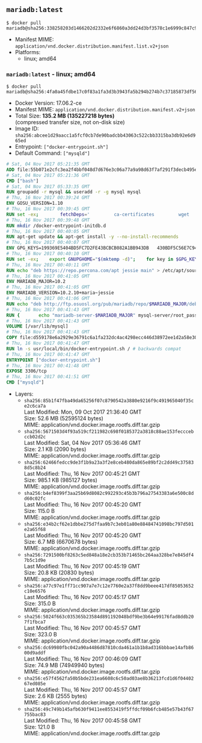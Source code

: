 ## `mariadb:latest`

```console
$ docker pull mariadb@sha256:338258203d1466202d2332e6f6860a3dd24d3bf3578c1e6999c847c975f7e4ca
```

-	Manifest MIME: `application/vnd.docker.distribution.manifest.list.v2+json`
-	Platforms:
	-	linux; amd64

### `mariadb:latest` - linux; amd64

```console
$ docker pull mariadb@sha256:4fa0a45fdbe17c0f83a1fa3d3b3943fa5b294b274b7c37185873df56f99ac999
```

-	Docker Version: 17.06.2-ce
-	Manifest MIME: `application/vnd.docker.distribution.manifest.v2+json`
-	Total Size: **135.2 MB (135227218 bytes)**  
	(compressed transfer size, not on-disk size)
-	Image ID: `sha256:abcee1d29aacc1a5fcf0cb7de90badcbb43063c522cbb3315ba3db92e6d965ed`
-	Entrypoint: `["docker-entrypoint.sh"]`
-	Default Command: `["mysqld"]`

```dockerfile
# Sat, 04 Nov 2017 05:21:35 GMT
ADD file:55b071e2cfc3ea2f4bbf048d7d676e3c06a77a9a98d63f7af291f3decb495ec8 in / 
# Sat, 04 Nov 2017 05:21:36 GMT
CMD ["bash"]
# Sat, 04 Nov 2017 05:33:35 GMT
RUN groupadd -r mysql && useradd -r -g mysql mysql
# Thu, 16 Nov 2017 00:39:24 GMT
ENV GOSU_VERSION=1.10
# Thu, 16 Nov 2017 00:39:45 GMT
RUN set -ex; 		fetchDeps=' 		ca-certificates 		wget 	'; 	apt-get update; 	apt-get install -y --no-install-recommends $fetchDeps; 	rm -rf /var/lib/apt/lists/*; 		dpkgArch="$(dpkg --print-architecture | awk -F- '{ print $NF }')"; 	wget -O /usr/local/bin/gosu "https://github.com/tianon/gosu/releases/download/$GOSU_VERSION/gosu-$dpkgArch"; 	wget -O /usr/local/bin/gosu.asc "https://github.com/tianon/gosu/releases/download/$GOSU_VERSION/gosu-$dpkgArch.asc"; 		export GNUPGHOME="$(mktemp -d)"; 	gpg --keyserver ha.pool.sks-keyservers.net --recv-keys B42F6819007F00F88E364FD4036A9C25BF357DD4; 	gpg --batch --verify /usr/local/bin/gosu.asc /usr/local/bin/gosu; 	rm -r "$GNUPGHOME" /usr/local/bin/gosu.asc; 		chmod +x /usr/local/bin/gosu; 	gosu nobody true; 		apt-get purge -y --auto-remove $fetchDeps
# Thu, 16 Nov 2017 00:39:48 GMT
RUN mkdir /docker-entrypoint-initdb.d
# Thu, 16 Nov 2017 00:40:05 GMT
RUN apt-get update && apt-get install -y --no-install-recommends 		apt-transport-https ca-certificates 		pwgen 	&& rm -rf /var/lib/apt/lists/*
# Thu, 16 Nov 2017 00:40:07 GMT
ENV GPG_KEYS=199369E5404BD5FC7D2FE43BCBCB082A1BB943DB 	430BDF5C56E7C94E848EE60C1C4CBDCDCD2EFD2A 	4D1BB29D63D98E422B2113B19334A25F8507EFA5
# Thu, 16 Nov 2017 00:40:10 GMT
RUN set -ex; 	export GNUPGHOME="$(mktemp -d)"; 	for key in $GPG_KEYS; do 		gpg --keyserver ha.pool.sks-keyservers.net --recv-keys "$key"; 	done; 	gpg --export $GPG_KEYS > /etc/apt/trusted.gpg.d/mariadb.gpg; 	rm -r "$GNUPGHOME"; 	apt-key list
# Thu, 16 Nov 2017 00:40:11 GMT
RUN echo "deb https://repo.percona.com/apt jessie main" > /etc/apt/sources.list.d/percona.list 	&& { 		echo 'Package: *'; 		echo 'Pin: release o=Percona Development Team'; 		echo 'Pin-Priority: 998'; 	} > /etc/apt/preferences.d/percona
# Thu, 16 Nov 2017 00:41:05 GMT
ENV MARIADB_MAJOR=10.2
# Thu, 16 Nov 2017 00:41:05 GMT
ENV MARIADB_VERSION=10.2.10+maria~jessie
# Thu, 16 Nov 2017 00:41:06 GMT
RUN echo "deb http://ftp.osuosl.org/pub/mariadb/repo/$MARIADB_MAJOR/debian jessie main" > /etc/apt/sources.list.d/mariadb.list 	&& { 		echo 'Package: *'; 		echo 'Pin: release o=MariaDB'; 		echo 'Pin-Priority: 999'; 	} > /etc/apt/preferences.d/mariadb
# Thu, 16 Nov 2017 00:41:43 GMT
RUN { 		echo "mariadb-server-$MARIADB_MAJOR" mysql-server/root_password password 'unused'; 		echo "mariadb-server-$MARIADB_MAJOR" mysql-server/root_password_again password 'unused'; 	} | debconf-set-selections 	&& apt-get update 	&& apt-get install -y 		"mariadb-server=$MARIADB_VERSION" 		percona-xtrabackup-24 		socat 	&& rm -rf /var/lib/apt/lists/* 	&& sed -ri 's/^user\s/#&/' /etc/mysql/my.cnf /etc/mysql/conf.d/* 	&& rm -rf /var/lib/mysql && mkdir -p /var/lib/mysql /var/run/mysqld 	&& chown -R mysql:mysql /var/lib/mysql /var/run/mysqld 	&& chmod 777 /var/run/mysqld 	&& find /etc/mysql/ -name '*.cnf' -print0 		| xargs -0 grep -lZE '^(bind-address|log)' 		| xargs -rt -0 sed -Ei 's/^(bind-address|log)/#&/' 	&& echo '[mysqld]\nskip-host-cache\nskip-name-resolve' > /etc/mysql/conf.d/docker.cnf
# Thu, 16 Nov 2017 00:41:43 GMT
VOLUME [/var/lib/mysql]
# Thu, 16 Nov 2017 00:41:43 GMT
COPY file:d559178e6a2929e36791c6a1fa232dc4ac4298ecc446d38972ee1d2a58e30621 in /usr/local/bin/ 
# Thu, 16 Nov 2017 00:41:47 GMT
RUN ln -s usr/local/bin/docker-entrypoint.sh / # backwards compat
# Thu, 16 Nov 2017 00:41:47 GMT
ENTRYPOINT ["docker-entrypoint.sh"]
# Thu, 16 Nov 2017 00:41:48 GMT
EXPOSE 3306/tcp
# Thu, 16 Nov 2017 00:41:51 GMT
CMD ["mysqld"]
```

-	Layers:
	-	`sha256:85b1f47fba49da65256f07c8790542a3880e9216f9c491965040f35ce2c6ca7a`  
		Last Modified: Mon, 09 Oct 2017 21:36:40 GMT  
		Size: 52.6 MB (52595124 bytes)  
		MIME: application/vnd.docker.image.rootfs.diff.tar.gzip
	-	`sha256:5671503d4f93a519cf211982c698f0185372a3818c88ae153fecccebccb02d2c`  
		Last Modified: Sat, 04 Nov 2017 05:36:46 GMT  
		Size: 2.1 KB (2090 bytes)  
		MIME: application/vnd.docker.image.rootfs.diff.tar.gzip
	-	`sha256:62466fedcc9de3f1b9a23a3f2e8ceb480da865e89bf2c2dd49c375838d5c8b24`  
		Last Modified: Thu, 16 Nov 2017 00:45:21 GMT  
		Size: 985.1 KB (985127 bytes)  
		MIME: application/vnd.docker.image.rootfs.diff.tar.gzip
	-	`sha256:b4ef8399f3aa25b69d8082c992293c45b3b796a27543383a6e500c8dd60c02fc`  
		Last Modified: Thu, 16 Nov 2017 00:45:20 GMT  
		Size: 115.0 B  
		MIME: application/vnd.docker.image.rootfs.diff.tar.gzip
	-	`sha256:e34b2cf62e1dbbe275d7faa9b7c3eb01a80e88484741098bc797d501e2a65f68`  
		Last Modified: Thu, 16 Nov 2017 00:45:20 GMT  
		Size: 6.7 MB (6670678 bytes)  
		MIME: application/vnd.docker.image.rootfs.diff.tar.gzip
	-	`sha256:7291500bf8263c5ed848a18e2cb353b71465bc264aa328be7e845df47b5c1d9e`  
		Last Modified: Thu, 16 Nov 2017 00:45:19 GMT  
		Size: 20.8 KB (20830 bytes)  
		MIME: application/vnd.docker.image.rootfs.diff.tar.gzip
	-	`sha256:a77c97e1ff71cc907a7e7c12e7760e2a37f8dd9beee417df85053652c10e6576`  
		Last Modified: Thu, 16 Nov 2017 00:45:17 GMT  
		Size: 315.0 B  
		MIME: application/vnd.docker.image.rootfs.diff.tar.gzip
	-	`sha256:5024f663c035365b23584d891192048bdf9be3b64e99176fad8ddb207f1fbca7`  
		Last Modified: Thu, 16 Nov 2017 00:45:57 GMT  
		Size: 323.0 B  
		MIME: application/vnd.docker.image.rootfs.diff.tar.gzip
	-	`sha256:dc69980fbc042a90a4486d87810cda461a1b1b8ad316bbbae14afb8600d9addf`  
		Last Modified: Thu, 16 Nov 2017 00:46:09 GMT  
		Size: 74.9 MB (74949940 bytes)  
		MIME: application/vnd.docker.image.rootfs.diff.tar.gzip
	-	`sha256:e57f4562fa50b5bde231ea6608c6c50ad03ae8b36213fcd1d6f0440267ed085e`  
		Last Modified: Thu, 16 Nov 2017 00:45:57 GMT  
		Size: 2.6 KB (2555 bytes)  
		MIME: application/vnd.docker.image.rootfs.diff.tar.gzip
	-	`sha256:49c749b145afb630f9411ee8553419f5ffdcf09b6fcb485e57b43f67755bac83`  
		Last Modified: Thu, 16 Nov 2017 00:45:58 GMT  
		Size: 121.0 B  
		MIME: application/vnd.docker.image.rootfs.diff.tar.gzip

